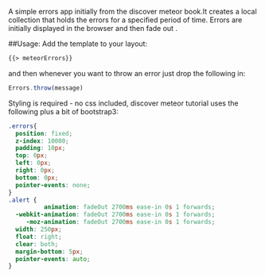 A simple errors app initially from the discover meteor book.It creates a local collection that holds the errors for a specified period of time. Errors are initially displayed in the browser and then fade out . 

##Usage: 
Add the template to your layout: 
```html
{{> meteorErrors}}
```
and then whenever you want to throw an error just drop the following in: 
```javascript
Errors.throw(message)
```

Styling is required - no css included, discover meteor tutorial uses the following plus a bit of bootstrap3: 
```css
.errors{
  position: fixed;
  z-index: 10000;
  padding: 10px;
  top: 0px;
  left: 0px;
  right: 0px;
  bottom: 0px;
  pointer-events: none;
}
.alert {
          animation: fadeOut 2700ms ease-in 0s 1 forwards;
  -webkit-animation: fadeOut 2700ms ease-in 0s 1 forwards;
     -moz-animation: fadeOut 2700ms ease-in 0s 1 forwards;
  width: 250px;
  float: right;
  clear: both;
  margin-bottom: 5px;
  pointer-events: auto;
}

```
